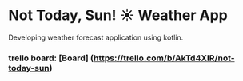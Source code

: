 # Not Today, Sun! ☀️ Weather App
Developing weather forecast application using kotlin.

### trello board: [Board] (https://trello.com/b/AkTd4XIR/not-today-sun)
